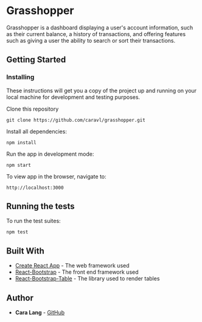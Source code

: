 # Grasshopper

Grasshopper is a dashboard displaying a user's account information, such as their current balance, a history of transactions, and offering features such as giving a user the ability to search or sort their transactions.

## Getting Started

### Installing

These instructions will get you a copy of the project up and running on your local machine for development and testing purposes.

Clone this repository
```
git clone https://github.com/caravl/grasshopper.git
```

Install all dependencies:

```
npm install
```

Run the app in development mode:

```
npm start
```
To view app in the browser, navigate to:
```
http://localhost:3000
```

## Running the tests

To run the test suites:

```
npm test
```

## Built With

* [Create React App](https://github.com/facebookincubator/create-react-app) - The web framework used
* [React-Bootstrap](https://maven.apache.org/) - The front end framework used
* [React-Bootstrap-Table](http://allenfang.github.io/react-bootstrap-table/index.html) - The library used to render tables

## Author

* **Cara Lang** - [GitHub](https://github.com/caravl)
